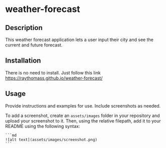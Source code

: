 # weather-forecast

## Description

This weather forecast application lets a user input their city and see the current and future forecast.

## Installation

There is no need to install. Just follow this link 
https://raythomass.github.io/weather-forecast/

## Usage

Provide instructions and examples for use. Include screenshots as needed.

To add a screenshot, create an `assets/images` folder in your repository and upload your screenshot to it. Then, using the relative filepath, add it to your README using the following syntax:

    ```md
    ![alt text](assets/images/screenshot.png)
    ```

